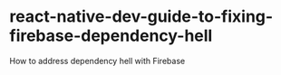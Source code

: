 # react-native-dev-guide-to-fixing-firebase-dependency-hell
How to address dependency hell with Firebase
